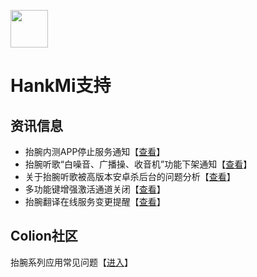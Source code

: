 [<img src="favicon.ico" width="60" height="60" align="middle" />](https://www.hankmi.com)

# HankMi支持

## 资讯信息
* 抬腕内测APP停止服务通知【[查看](support/Offline_Wearbeta.md)】
* 抬腕听歌“白噪音、广播操、收音机”功能下架通知【[查看](support/Offline_White_noise.md)】  
* 关于抬腕听歌被高版本安卓杀后台的问题分析【[查看](support/killed_WearMusic.md)】  
* 多功能键增强激活通道关闭【[查看](support/Offline_Launcher.md)】  
* 抬腕翻译在线服务变更提醒【[查看](support/Offline_Translate.md)】  

## Colion社区
抬腕系列应用常见问题【[进入]()】
